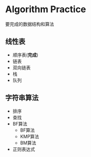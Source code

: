 # Algorithm Practice 

要完成的数据结构和算法

## 线性表

* 顺序表(**完成**)
* 链表
* 双向链表
* 栈
* 队列

## 字符串算法
* 排序
* 查找
* BF算法
    * BF算法  
    * KMP算法  
    * BM算法
* 正则表达式